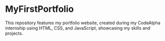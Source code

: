 # MyFirstPortfolio
This repository features my portfolio website, created during my CodeAlpha internship using HTML, CSS, and JavaScript, showcasing my skills and projects.
